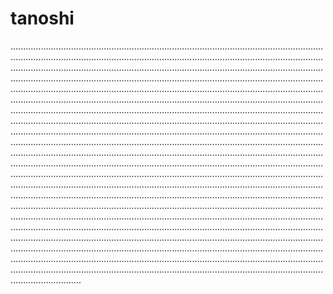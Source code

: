 # tanoshi

....................................................................................................................................................................................................................................................................................................................................................................................................................................................................................................................................................................................................................................................................................................................................................................................................................................................................................................................................................................................................................................................................................................................................................................................................................................................................................................................................................................................................................................................................................................................................................................................................................................................................................................................................................................................................................................................................................................................................................................................................................................................................................................................................................................................................................................................................................................................................................................................................................................................................................................................................................................................................................................................................................................................................................................................................................................................................